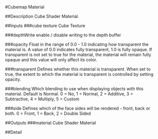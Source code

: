 #Cubemap Material

##Description
Cube Shader Material.

##Inputs
###cube texture
Cube Texture

###depthWrite
enable / disable writing to the depth buffer

###opacity
Float in the range of 0.0 - 1.0 indicating how transparent the material is. A value of 0.0 indicates fully transparent, 1.0 is fully opaque. If transparent is not set to true for the material, the material will remain fully opaque and this value will only affect its color.

###transparent
Defines whether this material is transparent. When set to true, the extent to which the material is transparent is controlled by setting opacity.

###blending
Which blending to use when displaying objects with this material. Default is Normal. 0 = No, 1 = Normal, 2 = Additive, 3 = Subtractive, 4 = Multiply, 5 = Custom

###side
Defines which of the face sides will be rendered - front, back or both. 0 = Front, 1 = Back, 2 = Double Sided

##Outputs
###material
Cube Shader Material

##Detail

